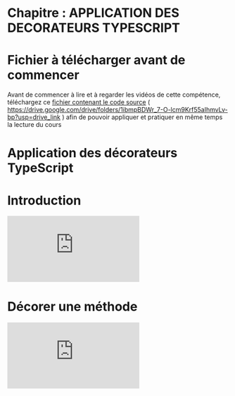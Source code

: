 # Chapitre : APPLICATION DES DECORATEURS TYPESCRIPT


# Fichier à télécharger avant de commencer

Avant de commencer à lire et à regarder les vidéos de cette compétence, téléchargez ce [fichier contenant le code source](https://drive.google.com/drive/folders/1ibmpBDWr_7-O-lcm9Krf55aIhmvLv-bp?usp=drive_link)  ( https://drive.google.com/drive/folders/1ibmpBDWr_7-O-lcm9Krf55aIhmvLv-bp?usp=drive_link ) afin de pouvoir appliquer et pratiquer en même temps la lecture du cours

# Application des décorateurs TypeScript

# Introduction

<iframe allowfullscreen="true" frameborder="0" src="https://www.youtube.com/embed/5z-JJRnPKho"></iframe>

# Décorer une méthode

<iframe allowfullscreen="true" frameborder="0" src="https://www.youtube.com/embed/9RHxQu9lNiQ"></iframe>
